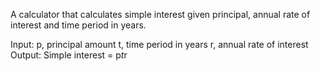 A calculator that calculates simple interest given principal, annual rate of interest and time period in years.

Input:
p, principal amount
t, time period in years
r, annual rate of interest
Output:
Simple interest = p*t*r
